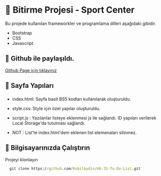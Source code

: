 # 📝 Bitirme Projesi - Sport Center

Bu projede kullanılan frameworkler ve programlama dilleri aşağıdaki gibidir.

* Bootstrap 
* CSS
* Javascript 

## 🔭 Github ile paylaşıldı.

[Github Page için tıklayınız ](https://kubilaydin.github.io/H6-JS-To-Do-List/)

## 🚀 Sayfa Yapıları
### 
- index.html: Sayfa basit BS5 kodları kullanılarak oluşturuldu.

- style.css: Style için özel yapılar oluşturuldu.

- script.js : Yazılanlar listeye eklenmesi js ile sağlandı. ID yapıları verilerek Local Storage'da tutulması sağlandı.

- NOT : List'te  index.html'dem eklenen list elemenaları silinmez.



  
## 📌 Bilgisayarınızda Çalıştırın

Projeyi klonlayın

```cmd
  git clone https://github.com/KubilAydin/H6-JS-To-Do-List.git
```